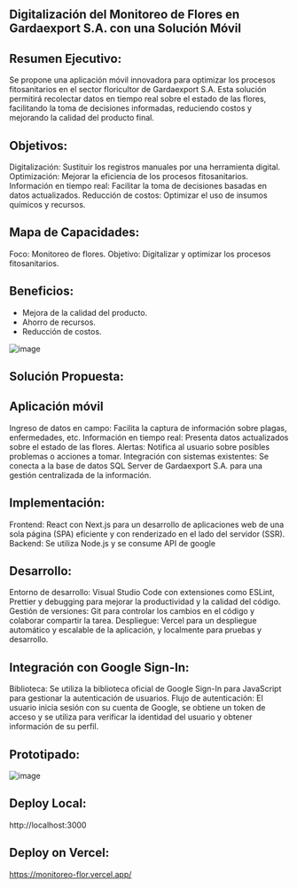 ## Digitalización del Monitoreo de Flores en Gardaexport S.A. con una Solución Móvil

## Resumen Ejecutivo:
Se propone una aplicación móvil innovadora para optimizar los procesos fitosanitarios en el sector floricultor de Gardaexport S.A. Esta solución permitirá recolectar datos en tiempo real sobre el estado de las flores, facilitando la toma de decisiones informadas, reduciendo costos y mejorando la calidad del producto final.

## Objetivos:
Digitalización: Sustituir los registros manuales por una herramienta digital.
Optimización: 
Mejorar la eficiencia de los procesos fitosanitarios.
Información en tiempo real: Facilitar la toma de decisiones basadas en datos actualizados.
Reducción de costos: Optimizar el uso de insumos químicos y recursos.

## Mapa de Capacidades:
Foco: Monitoreo de flores.
Objetivo: Digitalizar y optimizar los procesos fitosanitarios.
## Beneficios: 
* Mejora de la calidad del producto.
* Ahorro de recursos.
* Reducción de costos.

![image](https://github.com/user-attachments/assets/0978e673-fae0-49ed-91ca-e87050cde44e)

## Solución Propuesta:
## Aplicación móvil

Ingreso de datos en campo: Facilita la captura de información sobre plagas, enfermedades, etc.
Información en tiempo real: Presenta datos actualizados sobre el estado de las flores.
Alertas: Notifica al usuario sobre posibles problemas o acciones a tomar.
Integración con sistemas existentes: Se conecta a la base de datos SQL Server de Gardaexport S.A. para una gestión centralizada de la información.

## Implementación:
Frontend: React con Next.js para un desarrollo de aplicaciones web de una sola página (SPA) eficiente y con renderizado en el lado del servidor (SSR).
Backend: Se utiliza Node.js y se consume API de google

## Desarrollo:
Entorno de desarrollo: Visual Studio Code con extensiones como ESLint, Prettier y debugging para mejorar la productividad y la calidad del código.
Gestión de versiones: Git para controlar los cambios en el código y colaborar compartir la tarea.
Despliegue: Vercel para un despliegue automático y escalable de la aplicación, y localmente para pruebas y desarrollo.

## Integración con Google Sign-In:
Biblioteca: Se utiliza la biblioteca oficial de Google Sign-In para JavaScript para gestionar la autenticación de usuarios.
Flujo de autenticación: El usuario inicia sesión con su cuenta de Google, se obtiene un token de acceso y se utiliza para verificar la identidad del usuario y obtener información de su perfil.

## Prototipado:

![image](https://github.com/user-attachments/assets/42426d0e-ca64-4c8f-a6bc-7d209dba3c73)

## Deploy Local:
http://localhost:3000

## Deploy on Vercel:
https://monitoreo-flor.vercel.app/

